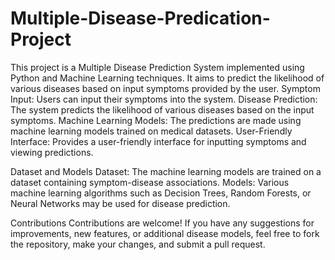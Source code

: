 # Multiple-Disease-Predication-Project
This project is a Multiple Disease Prediction System implemented using Python and Machine Learning techniques. It aims to predict the likelihood of various diseases based on input symptoms provided by the user.
Symptom Input: Users can input their symptoms into the system.
Disease Prediction: The system predicts the likelihood of various diseases based on the input symptoms.
Machine Learning Models: The predictions are made using machine learning models trained on medical datasets.
User-Friendly Interface: Provides a user-friendly interface for inputting symptoms and viewing predictions.

Dataset and Models
Dataset: The machine learning models are trained on a dataset containing symptom-disease associations.
Models: Various machine learning algorithms such as Decision Trees, Random Forests, or Neural Networks may be used for disease prediction.


Contributions
Contributions are welcome! If you have any suggestions for improvements, new features, or additional disease models, feel free to fork the repository, make your changes, and submit a pull request.

